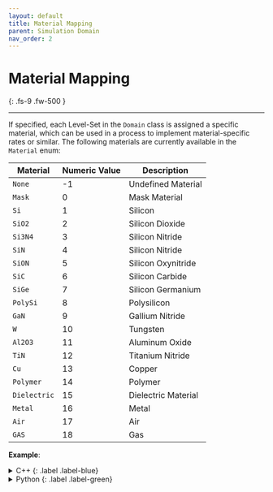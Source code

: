```yaml
---
layout: default
title: Material Mapping
parent: Simulation Domain
nav_order: 2
---
```


# Material Mapping
{: .fs-9 .fw-500 }

---

If specified, each Level-Set in the `Domain` class is assigned a specific material, which can be used in a process to implement material-specific rates or similar.
The following materials are currently available in the `Material` enum:

| Material  | Numeric Value | Description  |
|-----------|-------|--------------|
| `None`      | -1    | Undefined Material  |
| `Mask`      | 0     | Mask Material|
| `Si`        | 1     | Silicon      |
| `SiO2`      | 2     | Silicon Dioxide |
| `Si3N4`     | 3     | Silicon Nitride |
| `SiN`       | 4     | Silicon Nitride |
| `SiON`      | 5     | Silicon Oxynitride |
| `SiC`       | 6     | Silicon Carbide |
| `SiGe`      | 7     | Silicon Germanium |
| `PolySi`    | 8     | Polysilicon  |
| `GaN`       | 9     | Gallium Nitride |
| `W`         | 10    | Tungsten     |
| `Al2O3`     | 11    | Aluminum Oxide |
| `TiN`       | 12    | Titanium Nitride |
| `Cu`        | 13    | Copper       |
| `Polymer`   | 14    | Polymer      |
| `Dielectric`| 15    | Dielectric Material |
| `Metal`     | 16    | Metal        |
| `Air`       | 17    | Air          |
| `GAS`       | 18    | Gas          |

__Example__:

<details markdown="1">
<summary markdown="1">
C++
{: .label .label-blue}
</summary>
```c++
auto material = Material::Si;
```
</details>

<details markdown="1">
<summary markdown="1">
Python
{: .label .label-green}
</summary>
```c++
material = vps.Material.Si;
```
</details>